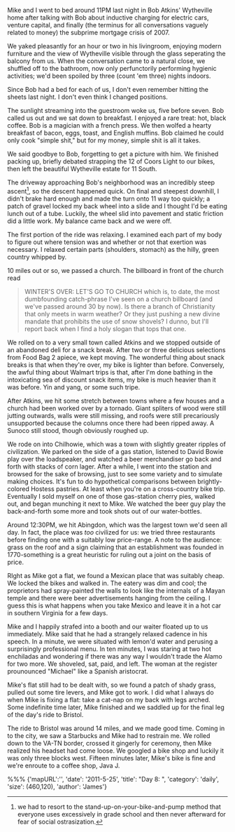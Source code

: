 
Mike and I went to bed around 11PM last night in Bob Atkins' Wytheville home
after talking with Bob about inductive charging for electric cars, venture
capital, and finally (the terminus for all conversations vaguely related to
money) the subprime mortgage crisis of 2007.

We yaked pleasantly for an hour or two in his livingroom, enjoying modern
furniture and the view of Wytheville visible through the glass seperating the
balcony from us. When the conversation came to a natural close, we shuffled off
to the bathroom, now only perfunctorily performing hygienic activities; we'd
been spoiled by three (count 'em three) nights indoors.

Since Bob had a bed for each of us, I don't even remember hitting the sheets
last night. I don't even think I changed positions.

The sunlight streaming into the guestroom woke us, five before seven. Bob called
us out and we sat down to breakfast. I enjoyed a rare treat: hot, black coffee.
Bob is a magician with a french press. We then wolfed a hearty breakfast of
bacon, eggs, toast, and English muffins. Bob claimed he could only cook "simple
shit," but for my money, simple shit is all it takes.

We said goodbye to Bob, forgetting to get a picture with him. We finished
packing up, briefly debated strapping the 12 of Coors Light to our bikes, then
left the beautiful Wytheville estate for 11 South.

The driveway approaching Bob's neighborhood was an incredibly steep ascent[^1], so
the descent happened quick. On final and steepest downhill, I didn't brake hard
enough and made the turn onto 11 way too quickly; a patch of gravel locked my
back wheel into a slide and I thought I'd be eating lunch out of a tube.
Luckily, the wheel slid into pavement and static friction did a little work. My
balance came back and we were off.

The first portion of the ride was relaxing. I examined each part of my body to
figure out where tension was and whether or not that exertion was necessary. I
relaxed certain parts (shoulders, stomach) as the hilly, green country whipped
by. 

10 miles out or so, we passed a church. The billboard in front of the church
read
> WINTER'S OVER:
> LET'S GO TO CHURCH
which is, to date, the most dumbfounding catch-phrase I've seen on a church
billboard (and we've passed around 30 by now). Is there a branch of Christianity
that only meets in warm weather? Or they just pushing a new divine mandate that
prohibits the use of snow shovels? I dunno, but I'll report back when I find a
holy slogan that tops that one.

We rolled on to a very small town called Atkins and we stopped outside of an
abandoned deli for a snack break. After two or three delicious selections from
Food Bag 2 apiece, we kept moving. The wonderful thing about snack breaks is that
when they're over, my bike is lighter than before. Conversely, the awful thing
about Walmart trips is that, after I'm done bathing in the intoxicating sea of
discount snack items, my bike is much heavier than it was before. Yin and yang,
or some such tripe.

After Atkins, we hit some stretch between towns where a few houses and a church
had been worked over by a tornado. Giant spliters of wood were still jutting
outwards, walls were still missing, and roofs were still precariously
unsupported because the columns once there had been ripped away. A Sunoco still
stood, though obviously roughed up.

We rode on into Chilhowie, which was a town with slightly greater ripples of
civilization. We parked on the side of a gas station, listened to David Bowie
play over the loadspeaker, and watched a beer merchandiser go back and forth
with stacks of corn lager. After a while, I went into the station and browsed
for the sake of browsing, just to see some variety and to simulate making
choices. It's fun to do hypothetical comparisons between brightly-colored
Hostess pastries. At least when you're on a cross-country bike trip.
Eventually I sold myself on one of those gas-station cherry pies, walked
out, and began munching it next to Mike. We watched the beer guy play the
back-and-forth some more and took shots out of our water-bottles.

Around 12:30PM, we hit Abingdon, which was the largest town we'd seen all day.
In fact, the place was *too* civilized for us: we tried three restaurants
before finding one with a suitably low price-range. A note to the audience:
grass on the roof and a sign claiming that an establishment was founded in
1770-something is a great heuristic for ruling out a joint on the basis of
price.

RIght as Mike got a flat, we found a Mexican place that was suitably cheap. We
locked the bikes and walked in. The eatery was dim and cool; the proprietors had
spray-painted the walls to look like the internals of a Mayan temple and there
were beer advertisements hanging from the ceiling. I guess this is what happens
when you take Mexico and leave it in a hot car in southern Virginia for a few
days.

Mike and I happily strafed into a booth and our waiter floated up to us
immediately. Mike said that he had a strangely relaxed cadence in his speech. In
a minute, we were situated with lemon'd water and perusing a surprisingly
professional menu. In ten minutes, I was staring at two hot enchiladas and
wondering if there was any way I wouldn't trade the Alamo for two more. We
shoveled, sat, paid, and left. The woman at the register prounounced "Michael"
like a Spanish aristocrat.

Mike's flat still had to be dealt with, so we found a patch of shady grass,
pulled out some tire levers, and Mike got to work. I did what I always do when
Mike is fixing a flat: take a cat-nap on my back with legs arched. Some
indefinite time later, Mike finished and we saddled up for the final leg of the
day's ride to Bristol.

The ride to Bristol was around 14 miles, and we made good time. Coming in to the
city, we saw a Starbucks and Mike had to restrain me. We rolled down to the
VA-TN border, crossed it gingerly for ceremony, then Mike realized his headset
had come loose. We googled a bike shop and luckily it was only three blocks
west. Fifteen minutes later, Mike's bike is fine and we're enroute to a coffee
shop, Java J.


[^1]: we had to resort to the stand-up-on-your-bike-and-pump method that
everyone uses excessively in grade school and then never afterward for fear of
social ostrasization.

%%%
{'mapURL':'',
 'date': '2011-5-25',
 'title': "Day 8: ",
 'category': 'daily',
 'size': (460,120),
 'author': 'James'}                                 

